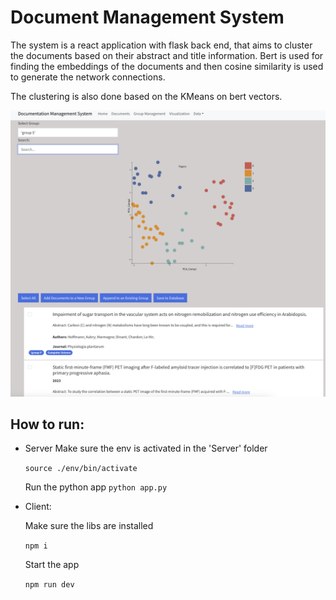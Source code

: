 # Document Management System

The system is a react application with flask back end, that aims to cluster the documents based on their abstract and title information. Bert is used for finding the embeddings of the documents and then cosine similarity is used to generate the network connections.

The clustering is also done based on the KMeans on bert vectors.

<img src="./imgs/Website.png">

## How to run:

- Server
    Make sure the env is activated in the 'Server' folder
    
    ```source ./env/bin/activate```

    Run the python app
    ```python app.py```

- Client:

    Make sure the libs are installed

    ```npm i```
    
    Start the app
    
    ```npm run dev```